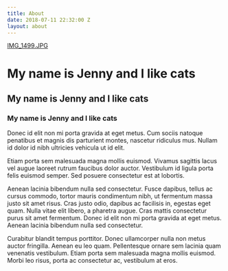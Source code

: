 ```yaml
---
title: About
date: 2018-07-11 22:32:00 Z
layout: about
---
```


[IMG_1499.JPG](/uploads/IMG_1499.JPG)

<h1>My name is Jenny and I like cats</h1>
<h2>My name is Jenny and I like cats</h2>
<h3>My name is Jenny and I like cats</h3>

Donec id elit non mi porta gravida at eget metus. Cum sociis natoque penatibus et magnis dis parturient montes, nascetur ridiculus mus. Nullam id dolor id nibh ultricies vehicula ut id elit. 

Etiam porta sem malesuada magna mollis euismod. Vivamus sagittis lacus vel augue laoreet rutrum faucibus dolor auctor. Vestibulum id ligula porta felis euismod semper. Sed posuere consectetur est at lobortis.

Aenean lacinia bibendum nulla sed consectetur. Fusce dapibus, tellus ac cursus commodo, tortor mauris condimentum nibh, ut fermentum massa justo sit amet risus. Cras justo odio, dapibus ac facilisis in, egestas eget quam. Nulla vitae elit libero, a pharetra augue. Cras mattis consectetur purus sit amet fermentum. Donec id elit non mi porta gravida at eget metus. Aenean lacinia bibendum nulla sed consectetur.

Curabitur blandit tempus porttitor. Donec ullamcorper nulla non metus auctor fringilla. Aenean eu leo quam. Pellentesque ornare sem lacinia quam venenatis vestibulum. Etiam porta sem malesuada magna mollis euismod. Morbi leo risus, porta ac consectetur ac, vestibulum at eros.